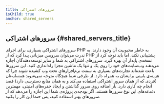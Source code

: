```yaml
---
title: سرورهای اشتراکی
isChild: true
anchor: shared_servers
---
```


## سرورهای اشتراکی {#shared_servers_title}

سرورهای اشتراکی بسیاری، برای اجرای PHP به خاطر محبوبیت آن وجود دارند. به ندرت می‌توان سرویس میزبانی پیدا کرد که از PHP پشتیبانی نکند، اما باید توجه کرد از نسخه‌ی پایدار آن بهره گیرد. سرورهای اشتراکی به شما و سایر توسعه‌دهندگان اجازه می‌دهند وب‌سایت‌های خود را روی یک و تنها یک ماشین مجزا راه‌اندازی کنید. این سرورها باعث شده‌اند تجارت‌های بسیاری به سمت نرم‌افزارهای تحت وب کشیده شوند چرا که هزینه‌ی پایینی برایشان به همراه دارد. از طرفی شما هیچگاه متوجه نمی‌شوید همسایه‌تان (فردی که از همان سرور اشتراکی استفاده می‌کند و به همان منابع دسترسی دارد) قصد انجام چه کاری دارد. بار اضافه روی سرور گذاشتن و ایجاد حفره‌های امنیتی، مهمترین دغدغه‌‌های این نوع سرورها هستند. اگر بودجه‌ی پروژه‌ی شما این اجازه را می‌دهد که از سرورهای بهتر استفاده کنید، پس حتما این کار را بکنید.
